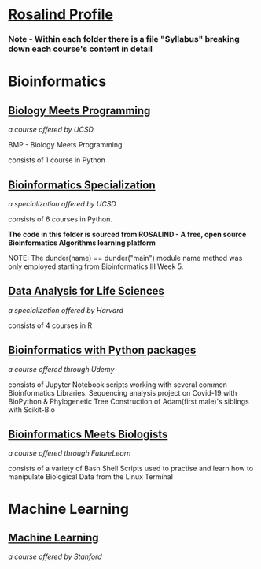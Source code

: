# [Rosalind Profile](http://rosalind.info/users/Rukhan4/)


### Note - Within each folder there is a file "Syllabus" breaking down each course's content in detail

# Bioinformatics

## [Biology Meets Programming](https://www.coursera.org/learn/bioinformatics)
_a course offered by UCSD_ 

BMP - Biology Meets Programming

consists of 1 course in Python

## [Bioinformatics Specialization](https://www.coursera.org/specializations/bioinformatics)
_a specialization offered by UCSD_ 

consists of 6 courses in Python. 

**The code in this folder is sourced from ROSALIND - A free, open source Bioinformatics Algorithms learning platform** 

NOTE: The dunder(name) == dunder("main") module name method was only employed starting from Bioinformatics III Week 5.

## [Data Analysis for Life Sciences](https://www.edx.org/professional-certificate/harvardx-data-analysis-for-life-sciences?index=product&queryID=771038caca508483526c0c77cdef1866&position=1)
_a specialization offered by Harvard_

consists of 4 courses in R 

## [Bioinformatics with Python packages](https://www.udemy.com/course/bioinformatics-with-python/)
_a course offered through Udemy_

consists of Jupyter Notebook scripts working with several common Bioinformatics Libraries. Sequencing analysis project on Covid-19 with BioPython & Phylogenetic Tree Construction of Adam(first male)'s siblings with Scikit-Bio

## [Bioinformatics Meets Biologists](https://www.futurelearn.com/courses/linux-for-bioinformatics)
_a course offered through FutureLearn_

consists of a variety of Bash Shell Scripts used to practise and learn how to manipulate Biological Data from the Linux Terminal

# Machine Learning

## [Machine Learning](https://www.coursera.org/learn/machine-learning)
_a course offered by Stanford_

